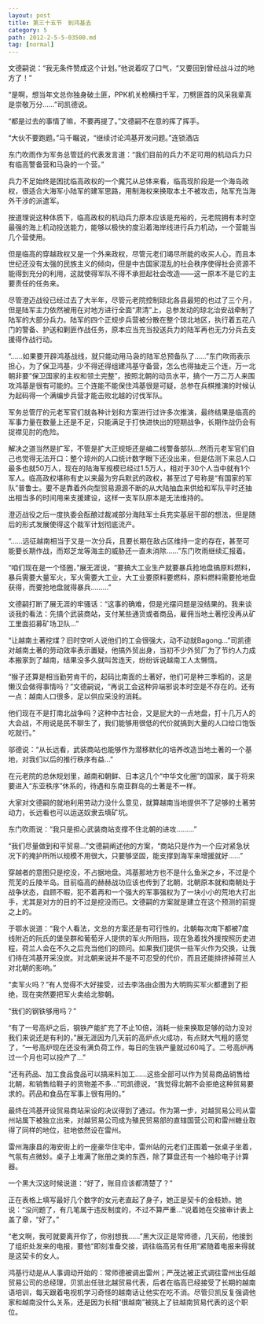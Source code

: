 ```yaml
---
layout: post
title: 第三十五节　到鸿基去
category: 5
path: 2012-2-5-5-03500.md
tag: [normal]
---
```


文德嗣说：“我无条件赞成这个计划。”他说着叹了口气，“又要回到曾经战斗过的地方了！”

“是啊，想当年文总你独身破土匪，PPK机关枪横扫千军，刀劈匪首的风采我辈真是崇敬万分……”司凯德说。

“都是过去的事情了嘛，不要再提了。”文德嗣不在意的挥了挥手。

“大伙不要跑题。”马千瞩说，“继续讨论鸿基开发问题。”连锁酒店

东门吹雨作为军务总管廷的代表发言道：“我们目前的兵力不足可用的机动兵力只有临高警备营和马袅的一个营。”

兵力不足始终是困扰临高政权的一个魔咒从总体来看，临高现阶段是一个海岛政权，很适合大海军小陆军的建军思路，用制海权来换取本土不被攻击，陆军充当海外干涉的派遣军。

按道理说这种体质下，临高政权的机动兵力原本应该是充裕的，元老院拥有本时空最强的海上机动投送能力，能够以极快的度沿着海岸线进行兵力机动，一个营能当几个营使用。

但是临高的穿越政权又是一个外来政权，尽管元老们竭尽所能的收买人心，而且本世纪还没有太强的民族主义的倾向，但是中古国家混乱的社会秩序使得社会资源不能得到充分的利用，这就使得军队不得不承担起社会改造――这一原本不是它的主要责任的任务来。

尽管澄迈战役已经过去了大半年，尽管元老院控制琼北各县最短的也过了三个月，但是陆军主力依然被用在对地方进行全面“肃清”上，总参发动的琼北治安战牵制了陆军的大部分兵力。陆军的四个正规步兵营被分散在整个琼北地区，执行着五花八门的警备、护送和剿匪作战任务，原本应当充当投送兵力的陆军再也无力分兵去支援得作战行动。

“……如果要开辟鸿基战线，就只能动用马袅的陆军总预备队了……”东门吹雨表示担心，为了保卫鸿基，少不得还得组建鸿基守备营，怎么也得抽走三个连，万一北朝非要“保卫国家的主权和领土完整”，按照北朝的动员水平，搞个一万二万人来围攻鸿基是很有可能的。三个连能不能保住鸿基很是可疑，总参在兵棋推演的时候认为起码得一个满编步兵营才能击败北越的讨伐军队。

军务总管厅的元老军官们就各种计划和方案进行过许多次推演，最终结果是临高的军事力量在数量上还是不足，只能满足于打快进快出的短期战争，长期作战仍会有捉襟见肘的危险。

解决之道当然是扩军，不管是扩大正规矩还是编二线警备部队…然而元老军官们自己也觉得无法开口：整个琼州的人口统计数字眼下还没出来，但是估测下来总人口最多也就50万人，现在的陆海军规模已经过1.5万人，相对于30个人当中就有1个军人。临高政权堪称有史以来最为穷兵默武的政权，甚至过了号称是“有国家的军队”普鲁士。要不是靠着外向型贸易源源不断的从大陆抽血来供给和军队平时还抽出相当多的时间用来支援建设，这样一支军队原本是无法维持的。

澄迈战役之后一度执委会酝酿过裁减部分海陆军士兵充实基层干部的想法，但是随后的形式发展使得这个裁军计划彻底流产。

“……远征越南相当于又是一次分兵，且要长期在敌占区维持一定的存在，甚至可能要长期作战，而郑芝龙等海主的威胁还一直未消除……”东门吹雨继续汇报着。

“咱们现在是一个怪圈，”展无涯说，“要搞大工业生产就要暴兵抢地盘搞原料燃料，暴兵需要大量军火，军火需要大工业，大工业要原料要燃料，原料燃料需要抢地盘获得，而要抢地盘就得暴兵………”

文德嗣打断了展无涯的牢骚话：“这事的确难，但是光摆问题是没结果的。我来谈谈我的看法：先搞个武装商站，支付某些通货或者商品，雇佣当地土著挖没再从矿工里面招募矿场卫队…”

“让越南土著挖煤？旧时空听人说他们的工会很强大，动不动就Bagong…”司凯德对越南土著的劳动效率表示置疑，他搞外贸出身，当初不少外贸厂为了节约人力成本搬家到了越南，结果没多久就叫苦连天，纷纷诉说越南工人太懒惰。

“猴子还算是相当勤劳肯干的，起码比南面的土著好，他们可是种三季稻的，这是懒汉会做得事情吗？”文德嗣说，“再说工会这种异端邪说本时空是不存在的。还有一点：越南人口很多，足以供应采没的消耗。

他们现在不是打南北战争吗？这种中古社会，又是屁大的一点地盘，打十几万人的大会战，不用说是民不聊生了，我们能够用很低的代价就搞到大量的人口给口饱饭吃就行。”

邬德说：“从长远看，武装商站也能够作为潜移默化的培养改造当地土著的一个基地，对我们以后的推行秩序有益…”

在元老院的总休规划里，越南和朝鲜、日本这几个“中华文化圈”的国家，属于将来要进入“东亚秩序”休系的，待遇和东南亚群岛的土著是不一样。

大家对文德嗣的就地利用劳动力没什么意见，就算越南当地提供不了足够的土著劳动力，长远看也可以运送奴隶去填矿坑。

东门吹雨说：“我只是担心武装商站支撑不住北朝的进攻………”

“我们尽量做到和平贸易…”文德嗣阐述他的方案，“商站只是作为一个应对紧急状况下的掩护所所以规模不用很大，只要够坚固，能支撑到海军来增援就好……”

穿越者的意图只是挖没，不占据地盘。鸿基那地方也不是什么鱼米之乡，不过是个荒芜的丘陵半岛。目前临高的赫赫战功应该也传到了北朝，北朝原本就和南朝处于战争状态，自顾不暇，犯不着再和一个强大的军事强权为了一块小小的荒地大打出手，尤其是对方的目的不过是挖没而已。文德嗣的方案就是建立在这个预测的前提之上的。

于鄂水说道：“我个人看法，文总的方案还是有可行性的。北朝每次南下都被7度线附近的阮氏的堡垒群和葡萄牙人提供的军火所阻挡，现在急着找外援按照历史进程，荷兰人会在不久之后充当他们的顾问。如果我们提供一些军火作为交换，让我们待在鸿基开采没炭。对北朝来说并不是不可忍受的代价，而且还能排挤掉荷兰人对北朝的影响。”

“卖军火吗？”有人觉得不大好接受，过去李洛由企图为大明购买军火都遭到了拒绝，现在突然要把军火卖给北黎朝。

“我们的钢铁够用吗？”

“有了一号高炉之后，钢铁产能扩充了不止10倍，消耗一些来换取足够的动力没对我们来说还是有利的，”展无涯因为几天前的高炉点火成功，有点财大气粗的感觉了，“一号高炉现在还没有满负荷工作，每日的生铁产量就过60吨了。二号高炉再过一个月也可以投产了…”

“还有药品、加工食品食品可以搞来料加工……这些全部可以作为贸易商品销售给北朝，和销售给鞋子的货物差不多…”司凯德说，“我觉得北朝不会拒绝这种贸易要求的。药品和食品在军事上很有用的。”

最终在鸿基开设贸易商站采设的决议得到了通过。作为第一步，对越贸易公司从雷州站属下被独立出来，对越贸易公司成为殖民贸易部的直辖国营公司和雷州糖业取得了同样的地位，驻地依然设在雷州。

雷州海康县的海安街上的一座豪华住宅中，雷州站的元老们正围着一张桌子坐着，气氛有点微妙。桌子上堆满了账册之类的东西，除了算盘还有一个袖珍电子计算器。

一个黑大汉这时候说道：“好了，账目应该都清楚了？”

正在表格上填写最好几个数字的女元老直起了身子，她正是契卡的金枝娇。她说：“没问题了，有几笔属于违反制度的，不过不算严重…”说着她在交接审计表上盖了章，“好了。”

“老文啊，我可就要离开你了，你别想我……”黑大汉正是常师德，几天前，他接到了组织处发来的电报，要他“即刻准备交接，调往临高另有任用”紧随着电报来得就是这契卡的女人。

鸿基行动是从人事调动开始的：常师德被调出雷州；严茂达被正式调往雷州出任越贸易公司的总经理，贝凯出任驻北越贸易代表，后者在临高已经接受了长期的越南语培训，每天跟着电视机学习奇怪的越南话让他实在吃不消。尽管贝凯反复强调他家和越南没什么关系，还是因为长相“很越南”被挑上了驻越南贸易代表的这个职位。